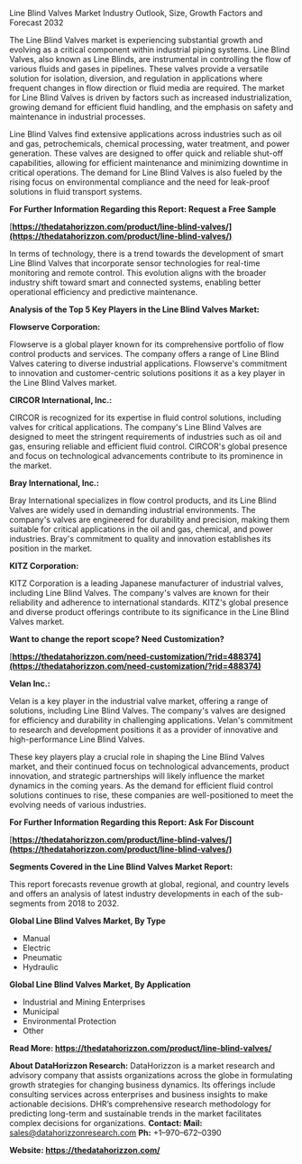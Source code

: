 ﻿Line Blind Valves Market Industry Outlook, Size, Growth Factors and Forecast 2032

The Line Blind Valves market is experiencing substantial growth and evolving as a critical component within industrial piping systems. Line Blind Valves, also known as Line Blinds, are instrumental in controlling the flow of various fluids and gases in pipelines. These valves provide a versatile solution for isolation, diversion, and regulation in applications where frequent changes in flow direction or fluid media are required. The market for Line Blind Valves is driven by factors such as increased industrialization, growing demand for efficient fluid handling, and the emphasis on safety and maintenance in industrial processes.

Line Blind Valves find extensive applications across industries such as oil and gas, petrochemicals, chemical processing, water treatment, and power generation. These valves are designed to offer quick and reliable shut-off capabilities, allowing for efficient maintenance and minimizing downtime in critical operations. The demand for Line Blind Valves is also fueled by the rising focus on environmental compliance and the need for leak-proof solutions in fluid transport systems.

**For Further Information Regarding this Report: Request a Free Sample**

[**https://thedatahorizzon.com/product/line-blind-valves/](https://thedatahorizzon.com/product/line-blind-valves/)** 

In terms of technology, there is a trend towards the development of smart Line Blind Valves that incorporate sensor technologies for real-time monitoring and remote control. This evolution aligns with the broader industry shift toward smart and connected systems, enabling better operational efficiency and predictive maintenance.

**Analysis of the Top 5 Key Players in the Line Blind Valves Market:**

**Flowserve Corporation:**

Flowserve is a global player known for its comprehensive portfolio of flow control products and services. The company offers a range of Line Blind Valves catering to diverse industrial applications. Flowserve's commitment to innovation and customer-centric solutions positions it as a key player in the Line Blind Valves market.

**CIRCOR International, Inc.:**

CIRCOR is recognized for its expertise in fluid control solutions, including valves for critical applications. The company's Line Blind Valves are designed to meet the stringent requirements of industries such as oil and gas, ensuring reliable and efficient fluid control. CIRCOR's global presence and focus on technological advancements contribute to its prominence in the market.

**Bray International, Inc.:**

Bray International specializes in flow control products, and its Line Blind Valves are widely used in demanding industrial environments. The company's valves are engineered for durability and precision, making them suitable for critical applications in the oil and gas, chemical, and power industries. Bray's commitment to quality and innovation establishes its position in the market.

**KITZ Corporation:**

KITZ Corporation is a leading Japanese manufacturer of industrial valves, including Line Blind Valves. The company's valves are known for their reliability and adherence to international standards. KITZ's global presence and diverse product offerings contribute to its significance in the Line Blind Valves market.

**Want to change the report scope? Need Customization?**

[**https://thedatahorizzon.com/need-customization/?rid=488374](https://thedatahorizzon.com/need-customization/?rid=488374)** 

**Velan Inc.:**

Velan is a key player in the industrial valve market, offering a range of solutions, including Line Blind Valves. The company's valves are designed for efficiency and durability in challenging applications. Velan's commitment to research and development positions it as a provider of innovative and high-performance Line Blind Valves.

These key players play a crucial role in shaping the Line Blind Valves market, and their continued focus on technological advancements, product innovation, and strategic partnerships will likely influence the market dynamics in the coming years. As the demand for efficient fluid control solutions continues to rise, these companies are well-positioned to meet the evolving needs of various industries.

**For Further Information Regarding this Report: Ask For Discount**

[**https://thedatahorizzon.com/product/line-blind-valves/](https://thedatahorizzon.com/product/line-blind-valves/)** 

**Segments Covered in the Line Blind Valves Market Report:**

This report forecasts revenue growth at global, regional, and country levels and offers an analysis of latest industry developments in each of the sub-segments from 2018 to 2032.

**Global Line Blind Valves Market, By Type**

- Manual
- Electric
- Pneumatic
- Hydraulic 

**Global Line Blind Valves Market, By Application**

- Industrial and Mining Enterprises
- Municipal
- Environmental Protection
- Other

**Read More:  <https://thedatahorizzon.com/product/line-blind-valves/>** 

**About DataHorizzon Research:**DataHorizzon is a market research and advisory company that assists organizations across the globe in formulating growth strategies for changing business dynamics. Its offerings include consulting services across enterprises and business insights to make actionable decisions. DHR’s comprehensive research methodology for predicting long-term and sustainable trends in the market facilitates complex decisions for organizations.**Contact:Mail:** sales@datahorizzonresearch.com**Ph:** +1–970–672–0390

**Website: <https://thedatahorizzon.com/>** 



